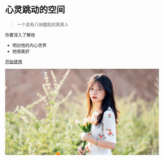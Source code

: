 <!-- _coverpage.md -->
# 心灵跳动的空间

> 一个具有八块腹肌的真男人

  你要深入了解他
- 明白他的内心世界
- 他很美好


[开始使用](/README.md)

<!-- 背景色 -->

![backgroundlogo](images/image-2022110301.jpg )